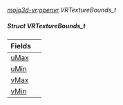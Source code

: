 _[mojo3d-vr](../../modules/mojo3d-vr/mojo3d-vr-module.md):[openvr](openvr:).VRTextureBounds\_t_
##### Struct VRTextureBounds\_t

| Fields | |
|:---|:---|
| [uMax](openvr-vrtexturebounds_t-umax.md) |  |
| [uMin](openvr-vrtexturebounds_t-umin.md) |  |
| [vMax](openvr-vrtexturebounds_t-vmax.md) |  |
| [vMin](openvr-vrtexturebounds_t-vmin.md) |  |
